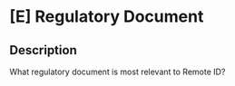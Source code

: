 # [E] Regulatory Document

## Description

What regulatory document is most relevant to Remote ID?

